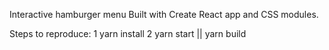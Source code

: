 Interactive hamburger menu
Built with Create React app and CSS modules.

Steps to reproduce:
1 yarn install
2 yarn start || yarn build
